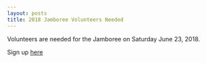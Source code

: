 ```yaml
---
layout: posts
title: 2018 Jamboree Volunteers Needed 
---
```

Volunteers are needed for the Jamboree on Saturday June 23, 2018.

Sign up [here](https://www.volunteersignup.org/EWR3C)

